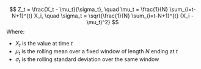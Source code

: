 $$
Z_t = \frac{X_t - \mu_t}{\sigma_t}, \quad
\mu_t = \frac{1}{N} \sum_{i=t-N+1}^{t} X_i, \quad
\sigma_t = \sqrt{\frac{1}{N} \sum_{i=t-N+1}^{t} (X_i - \mu_t)^2}
$$Where:
- $X_t$ is the value at time $t$  
- $\mu_t$ is the rolling mean over a fixed window of length $N$ ending at $t$  
- $\sigma_t$ is the rolling standard deviation over the same window

